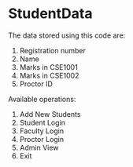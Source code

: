 # StudentData
The data stored using this code are:
1) Registration number
2) Name
3) Marks in CSE1001
4) Marks in CSE1002
5) Proctor ID

Available operations: 
1. Add New Students
2. Student Login
3. Faculty Login
4. Proctor Login
5. Admin View
6. Exit
